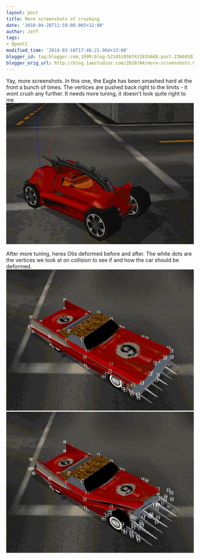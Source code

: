 ```yaml
---
layout: post
title: More screenshots of crushing
date: '2010-04-28T11:59:00.005+12:00'
author: Jeff
tags:
- OpenC1
modified_time: '2014-03-18T17:46:21.964+13:00'
blogger_id: tag:blogger.com,1999:blog-5214518507411835668.post-2366020391706036159
blogger_orig_url: http://blog.1amstudios.com/2010/04/more-screenshots.html
---
```

Yay, more screenshots. In this one, the Eagle has been smashed hard at the front a bunch of times.   The vertices are pushed back right to the limits - it wont crush any further.  It needs more tuning, it doesn't look quite right to me
![](/img/blogger/Z6S1WQqxKmM-ndump014.jpg)

After more tuning, heres Otis deformed before and after. The white dots are the vertices we look at on collision to see if and how the car should be deformed.
![](/img/blogger/d_TIXM_ENGw-ndump018.jpg)
![](/img/blogger/pvWLLyhCU-Q-ndump017.jpg)